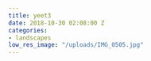 ```yaml
---
title: yeet3
date: 2018-10-30 02:08:00 Z
categories:
- landscapes
low_res_image: "/uploads/IMG_0505.jpg"
---
```


